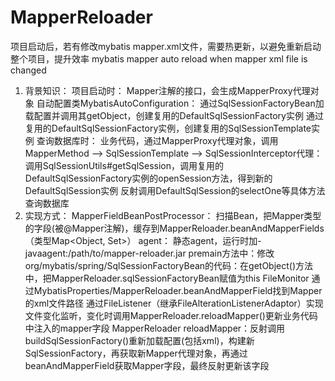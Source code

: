 # MapperReloader

项目启动后，若有修改mybatis mapper.xml文件，需要热更新，以避免重新启动整个项目，提升效率
mybatis mapper auto reload when mapper xml file is changed

1. 背景知识：
			项目启动时：
				Mapper注解的接口，会生成MapperProxy代理对象
				自动配置类MybatisAutoConfiguration：
					通过SqlSessionFactoryBean加载配置并调用其getObject，创建复用的DefaultSqlSessionFactory实例
					通过复用的DefaultSqlSessionFactory实例，创建复用的SqlSessionTemplate实例
			查询数据库时：
				业务代码，通过MapperProxy代理对象，调用MapperMethod --> SqlSessionTemplate --> SqlSessionInterceptor代理：
					调用SqlSessionUtils#getSqlSession，调用复用的DefaultSqlSessionFactory实例的openSession方法，得到新的DefaultSqlSession实例
					反射调用DefaultSqlSession的selectOne等具体方法查询数据库
2. 实现方式：
    MapperFieldBeanPostProcessor：
      扫描Bean，把Mapper类型的字段(被@Mapper注解)，缓存到MapperReloader.beanAndMapperFields（类型Map<Object, Set<Field>>）
		agent：
			静态agent，运行时加-javaagent:/path/to/mapper-reloader.jar
			premain方法中：修改org/mybatis/spring/SqlSessionFactoryBean的代码：在getObject()方法中，把MapperReloader.sqlSessionFactoryBean赋值为this
		FileMonitor
			通过MybatisProperties/MapperReloader.beanAndMapperField找到Mapper的xml文件路径
			通过FileListener（继承FileAlterationListenerAdaptor）实现文件变化监听，变化时调用MapperReloader.reloadMapper()更新业务代码中注入的mapper字段
		MapperReloader
			reloadMapper：反射调用buildSqlSessionFactory()重新加载配置(包括xml)，构建新SqlSessionFactory，再获取新Mapper代理对象，再通过beanAndMapperField获取Mapper字段，最终反射更新该字段
